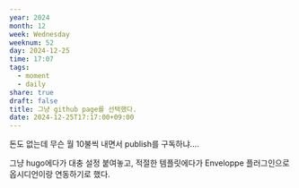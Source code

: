 ```yaml
---
year: 2024
month: 12
week: Wednesday
weeknum: 52
day: 2024-12-25
time: 17:07
tags:
  - moment
  - daily
share: true
draft: false
title: 그냥 github page를 선택했다.
date: 2024-12-25T17:17:00+09:00
---
```

돈도 없는데 무슨 월 10불씩 내면서 publish를 구독하냐....

그냥 hugo에다가 대충 설정 붙여놓고, 적절한 템플릿에다가 Enveloppe 플러그인으로 옵시디언이랑 연동하기로 했다.